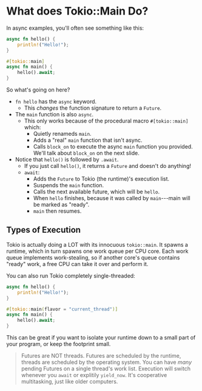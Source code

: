 # What does Tokio::Main Do?

In async examples, you'll often see something like this:

```rust
async fn hello() {
    println!("Hello!");
}

#[tokio::main]
async fn main() {
    hello().await;
}
```

So what's going on here?

* `fn hello` has the `async` keyword.
    * This *changes* the function signature to return a `Future`.
* The `main` function is also `async`. 
    * This only works because of the procedural macro `#[tokio::main]` which: 
        * Quietly renameds `main`.
        * Adds a "real" `main` function that isn't async.
        * Calls `block_on` to execute the async `main` function you provided. We'll talk about `block_on` on the next slide.
* Notice that `hello()` is followed by `.await`.
    * If you just call `hello()`, it returns a `Future` and doesn't do anything!
    * `await`: 
        * Adds the `Future` to Tokio (the runtime)'s execution list.
        * Suspends the `main` function.
        * Calls the next available future, which will be `hello`.
        * When `hello` finishes, because it was called by `main`---main will be marked as "ready".
        * `main` then resumes.

## Types of Execution

Tokio is actually doing a LOT with its innocuous `tokio::main`. It spawns a runtime, which in turn spawns one work queue per CPU core. Each work queue implements work-stealing, so if another core's queue contains "ready" work, a free CPU can take it over and perform it.

You can also run Tokio completely single-threaded:

```rust
async fn hello() {
    println!("Hello!");
}

#[tokio::main(flavor = "current_thread")]
async fn main() {
    hello().await;
}
```

This can be great if you want to isolate your runtime down to a small part of your program, or keep the footprint small.

> Futures are NOT threads. Futures are scheduled by the runtime, threads are scheduled by the operating system. You can have *many* pending Futures on a single thread's work list. Execution will switch whenever you `await` or explitily `yield_now`. It's cooperative multitasking, just like older computers.